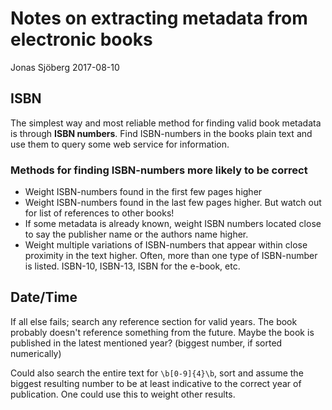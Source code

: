 Notes on extracting metadata from electronic books
==================================================
Jonas Sjöberg 2017-08-10 


ISBN
----
The simplest way and most reliable method for finding valid book metadata is
through __ISBN numbers__.
Find ISBN-numbers in the books plain text and use them to query some web
service for information.


### Methods for finding ISBN-numbers more likely to be correct

* Weight ISBN-numbers found in the first few pages higher 
* Weight ISBN-numbers found in the last few pages higher. But watch out for
  list of references to other books!
* If some metadata is already known, weight ISBN numbers located close to say
  the publisher name or the authors name higher.
* Weight multiple variations of ISBN-numbers that appear within close proximity
  in the text higher. Often, more than one type of ISBN-number is listed.
  ISBN-10, ISBN-13, ISBN for the e-book, etc.


Date/Time
---------
If all else fails; search any reference section for valid years. The book
probably doesn't reference something from the future. Maybe the book is
published in the latest mentioned year? (biggest number, if sorted numerically)

Could also search the entire text for `\b[0-9]{4}\b`, sort and assume the
biggest resulting number to be at least indicative to the correct year of
publication. One could use this to weight other results.

